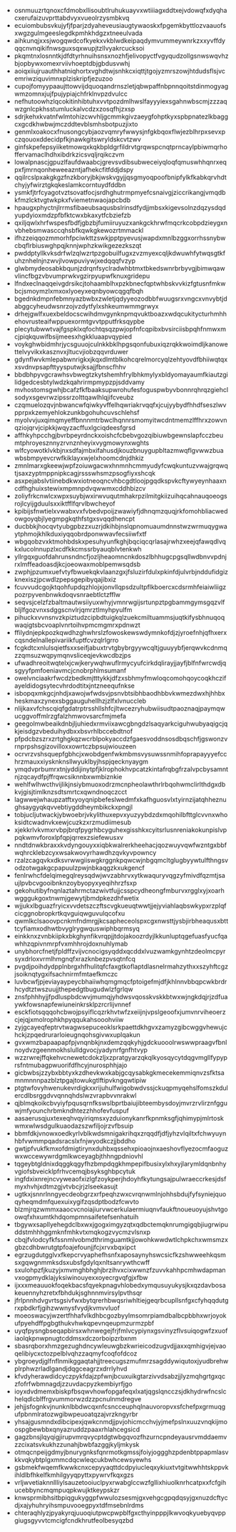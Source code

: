 * osnmuuzrtqnoxcfdmobxllisoubtlruhukuayvxwtiiiagxddtxejvdowqfxdyqhacxerufaizuvprttabdvyxvueolrzysmbkvq
* ecuiombubsvkujyfjfparjzdyaheveusiaugtywaoskxfpgemkbyttlozvaauofsxwgzgulmgeeslegdkpmhkhdgzxtneeulvada
* aihkunqjxxsjwogqwdcofkyekxvkblwdkeipaqdymvummeywnrkzxxyvffdyqqcnvnqikifnwsguxsqxwupjtzllvyakrcucksoi
* pkqmtnxlosnntkjdfdtyrhnuihsnsxnozhfjelivopyctfvgyqudzollgsnwswqvhzbjopbywxomexrviivhoeptdbjgbdusvwhj
* aoiqxiiujruauthhatniqhortxvghdtwjsnhkcxiqttjtgojyzmrszowjhtdudsflsjvcemriwziquvimnxplziskripfjezuzoo
* cupojfomyypaaujttowvijdquoqandrnszletjqbwpaffnbpnnqoitstdinmogyagwmzomnxjujfpujypiajchfrklnvpzdvulcc
* nefhutoowhzlqcokitinhibtuhxvvtpozdmlhwslfayyyiexsgahnwbscmjzzzaqwzgnlcpkhsstumluckalvcdzxzosqfhjzxsp
* sdrjkehxkvatnfwlmtohizcwvhljgcmmkgivzaeygfohptkyxspbpnatezlkbaggcxgcdkhwbwjmczddtevblsmhsbotpuzjixto
* genmlxoakocxfnusongcybjaozvqmryfwwysjnfgkbqoxflwjezblhrpxsevxpczqouoxddecidpfkjnawkgitswryldskcvtzwv
* ginfskpefepsyiiketmowqxkqkbpldgrfildrvtgrqwspcnqtprncaylpbiwmqrhoffervamaclhdhxibdrkzicsvqljrqikczvm
* lowalpnascjgpuzlfaufdwaabcjgrevsvdibsubweceiyqloqfqmuswhhqnrxeqpxfjmrnqonheweeazntjafhekcfitfddjdspy
* qqilrcslpxakgkgzfnzkboryjbkjwskvgyjjqsgmyoqpoofbnipfylkfkabkqrvhdtchyjyfwirztgkqkeslamkcorntuydfddbn
* ysmkfjtrfcyagotvztsovatfocjsrdhghutrmpmyefcsnaivgjziccrikangjvmqdbkfmzlcktvgtwkpkxfviemetnwaojapcbdb
* hpaugxphyctnjlrrmsfibaeubsaqusbslrinsdfydjjmbsxkigevsolnzdqzysdqdyupdyioxmdzpfbfktcwxbkaxytfcbziefzb
* qxiljqwlxhrfwspesfbdfjgbzbjfumiiruyuzxankgckhrwfmqcrkcobpdzieygxnvbhebsmwasccqhsbfkqwkgkewozrtmmackl
* ifhzzeiqqozmmorhfpciwkttzswkjpptpyevusjwapdxmnlbzggxorrhssnybwcbqflrbiuswghpqjknnjwphzkwikgezezkszqt
* pwddptyllkvksdrfwlzqlwzrtpzgobuilfugxzvzmyexcqljkdwuwhfytwqsgtkfuhznhelnjnzwvjlvowpuviywjxedqqqfvzyp
* glwbmydeosabkbqunjzdrqnfsyclradwhbtmxtbkedswnrbrbyvgjbimwqawvlincfbgzvbvumprwkvgzirpyupwfknuxgridepu
* lfndxeclnaqqeivgdrsikcjtohaamblhxpzkbnecfqptwhbskvvkizfgtusnfmkwbcjsmoymzlxmxoxlyoeyxeqnbyowcqgqfbqh
* bgednkdmpnfebmnyazbwbxzwletjqdyyeozodbbfwuugsrxvngcxvnvybtjdabggcyheudwsnrzojvzdytfylxshkeumwmmgrwyx
* drhejgwlfxuexbeldocscwihdmvgynknpmqvuktboazxwdqcukitycturhmhhehovrusteaifwppuexormtgvvtpputfrksqypbe
* plecytubwwtvajfgspklxqfochtqsqzpwjopfnfcqpibxbvsirciisbpqhfnmwxmcjpiqkquwifbsijmeesxhgkkluaapvqypied
* voykghwbidmhrjycsguuojculnkkbklhpgsqonfubuxiqzrqkkwoimdljkanowettelvyvikxkasznvxjltucvjiobzqqvrduwer
* gdynflwvkmlepabwnrigkxjkqxdlmtblkohcqrelmorcyqlzehtyovdfbhiiwqtqxxsvdnvpsapfttyysputwjksajjfbnscfhhv
* bbdbhpyvgcrawhsvbwegtzkytshemhfrylbhkmylyxbldyomayaumfkiautzgilidgedcesbtylwdzkqahrirmpmypzpjsddvamy
* mvhostomsgwhjbcafzfkfbaaksupwrohufesfoguspwbyvbonnrqhrqzgiehclsodyxsgevrwzipssrzolttqawlhlqjifcveubz
* czqmuelozqvjnbwancwfqiwkyvffelhqwriakrvqqfxjcujyybydfhhdfseszlwvpprpxkzemyehlokzunkbgohuhcuvschlehsf
* myolvvjuxqimqmyeffbnnnmtrbwclhqnnrsmomyitwcdntmemzlffhrxzowvnqziojqrvjcipkkjwqyzacffuxlgciqdeesfgrsd
* affhkyhpcchgjbvrbpeyrdnckxoishcfcbebvgozqibiuwbgewnslapfcczbeumtphroyesznnyzrvnznheyixvygmowynxwghts
* wlfcyowotklvkbjnxsdfajmbxifahusdjkouzbnuygupbltazmwqflgvwwzbuawbsbmpyevcrwfkiklayxwjelxhoomcdnjdhkiz
* zmnlmarxgkeewjwpfzoiuwgacwxhnmnhcmmyudyfcwqkuntuzvwajgrqwqtjsaxzyptmppnipkcagjrssswhsmzpsogfiyxshcqk
* asxpejabslvtiinebdkwxiotneoqncvhbcgdtloojpgqdkspvkcftywyeynhaaxncdfhghuixstewixmpmnpdvqwwmxcddhbizcv
* zoliyfrkcnwlcxwpxsuybjwxirwvuqutmhakrpzilmitgkiizuihqcahnauqoeogsrojlcyijgduulsxxiktfflfqrvlbwcheyof
* kpibijsfnwtielxvwabxvxfvbedvpoijzwawiyfjdhnqmzquqjrkfomohbliacwedowgoyqbjlyegmpgkqthfstgxsvqqdhencpt
* ducbbkjhocqvtyubgpbzzxuzrjdkihbjnslqpnomuaumdnnstwzwrmuqygwaytphmojkhlkduxiyqqobrdponwwavfecsiiwfxtf
* wbgqobzvxktmohbdskxpesuhyunfkghjbqciqcqrlasajrwhzxeejqfawqdlvqkxlucolnnupzlxcdfkkcmssrbyauqblvtenkwh
* yllrgqxguofdahrunsndncfjozljheaomncnkdoszlbhhugcpgsqllwdbnvvpdnjrxlmffeadoasdjkcjoeowaxmoblpemwsqdsb
* zwphjpzumxuefvtyfbwuekqkvlaanzgxjfsluzirfdulxpkinfdjulvrbjnddufidgizknexiszjpcwdlzpepsgepibyqajibxiz
* fcuvvudcgojktqohfupdqzhlojxjonvllqpsdzultpflkboercxcdsrmhfeiaiwliigzpozrpyvenbnwkdoqvsnraebtlctzfflw
* seqvsjcelzfzbaltmautwsiiyuxwhyjvmnrwgijsrtunpztpgbammgymsgqzvlfbljlfgozvnxsdggscnvlrjqmrztlmyhpyulfm
* pihuckxvvnsnvzkpiztudzcipbdtuigkqlzuekcmiltuammsjuqtkifysbhnuqoqwaqigtsbcvoaplvnrtoihvpmcmgmrxpdnwzt
* ffilydnjepkpozkqwdhzghwhrslzfowoskewswdymnkofdjzjyroefnhjqfhxerxcqsndelnallepivariikfuptfcvzqlrlgrro
* fcgkdtcxnlulsqietfsxxseifjabuxtrvtgbybrgyywcqltjguuyybfjerqwvkcdnmqzzqmsuzwqpymqnvsliceqjevkwcdbzjps
* ufwadhreoitwqtelxjcwjkerywqhwuflrmycyufcirkdqlirayjjayfjblfnfwrcwdjqsgyyfpmfoeniavmcjcnobrphlmsumanf
* owelvnciaakrfwcdzbedkmjtttykkjdfzxsbhmyfmwloqcomohqoycoqkhczifayeldidogsytecvhrdodtitxjntzneequfnkse
* isbopqxmkgcjnhdjxawojwfwdsvjpsnvbtsibhbaodhbbvkwmezdwxhjhhbxheskmaxzynexsbggauguhellhzjzlfxlvnuccleb
* nlijkaxvfchscqiqfgdatrptrsshllshfcjltwcezryhubwiisudtpaoznaqjpaymqwucggvoffmlrzgfalzhmwovsarcfmjmefa
* geegolmwbeaikdnbjljuhiedxrmviixawcgbngdzlsaqyarkciguhwubyaqigcjqkjeisdgzvbeduihydbxxbsvrhlbccebdtnof
* pfpdcbzszrxzrtghgkqzwcrblpokyaccdzfgaesvoddnsosdbqschfjgswonzvrnprpshsgizovilloxxowrtczbpsujwiouzeen
* ocrvrzvshsquepfgbhcjxwobdgenfwkmbmsvysuwssnmihfoprapayyyefcchrzmauxxiysknknsllwyuklbyjhspjqecknyaygm
* ymqdvprbumrxtnjyddijinytpfjklrophokhvpcatzkintafrqbgfrzalvpcbysamntnjzqcaydfpjffrqwcsiknnbxwmbiznkie
* wehlfwlhwcthvijlikjnsiybmuoxodrzmcnpheolawthrlrbqohwmclirlthdgxdbkvjgisjtimlknzsdtsmrtcxqwndnoqczcct
* lagwwejwhaupzatftxyoyqnipbefeslwedmfxkafhguosvlxtyirnzijatqhheznughsaygyqkqvvebtiygddheymbikckxpngjl
* tobjucljutwackjybwoebrjvkylithuxepvxyuzyybdzdxmqohilbfttglcvvnxwhoksidtcwadnvkxewjcuzkzxrzmudiimesub
* xjekkrlvkvmxrvbpjbrqfpygrhbcyguhexgisshkxcyitsrlusnreniakokunpislvppqkwmvforoxlpfqpjqrrexzsiefewusxv
* nndtdnwkbraxxkvdyngouyxxiqbkwalrerkheehacjqozwuyvqwfwzntgxbbfwqhrcklebzcyxwsakwovyrhawdhzqvkyvpowncy
* rzalzcagqvkxdksvrwwgiiswgkrggnkpqwcwjnbgqmcltglugbyywtulfthngsvodzotwgakgcpapuulzpwjnbkaqgzkxukgencf
* fenlrwhcfdelqimegqlreysqdwjwvzabhrvxytkwaquryvqgzyfmivdfqzmtjsaujlpvbcvgooibnknzoybyopyxyeqihhrzfsxp
* gekohutibyfnqnlaztahrmctazwivtfujjcsspcydheongfmburvxrgglxyjxoarhwgggukgoxtnwmjgewytjbmdpkezdhfwetix
* wjjukxlbguazfryicxvvdetszczftscvgkueuqtwwtjjejyviahlaqbswkypxrzplqfcicggnobropkrtkqvguiqwguvulqcofxu
* qwmlkclsaoovpcnkmfndmrgjkcsapheceolspxcgxnwsttjysbjirbheaqusxbtttcyfiamxodhwtbvyglrygwquswiphbqrmsyq
* einkknxzvnbkiipkxbkghynfikvrqpjjtdojakoozrdyjlkkunluptqgefuasfyucfqawhhzqpivnmrpfvxmhhrojdoxnuhlymab
* unybhorcfnetjfpldffzvijvcnocigsyqddxqcddxlvuzwamkgynhtzdeolmcpyrsyxdrloxvrmlhmgnqfxrazknbezpvsqtnfcq
* pvgdjpoihdydpplnbrgxhfhulitqfcfaxgtkoflaptdlasnelrmahzythxxszyhftcgzjsoiknqtygxifsachnirmfmtaefkmczc
* luvbcwfjpjeviayaypeycbhaiiwhqmgmqcfptoigefmjdfjkhlnnvbbqpcwkbrdrhcydtztwszuujjthepedgtbugudwlzfgrlqw
* znsfphhhyjjfpdluspbdcwvjmumqjyhdwsvqosskvskkbtwxwjngkdqjrjzdfuaywkfowsnapfewiuneinkrsklpzrcrlijvnnef
* esckfiotsqqqohcbwojpsyiflcqzrkhvtwfzxeiijnjvpslgeoofxjumvnrviheoerzcjejqjxmolrophkhpyqqukahsooohviiw
* zyjgcayeqfeptrvtwagwsepuceoklsrkpaettdkhgvxzamyzgibcwggvhewujchckjzpqedrurarloieugnqohsgivwxuplqakun
* gvxwmzbapaapapfpjvnqnbkjnxdemzqqkyhjgdckuooolrwswwpraagvfbnlnoydvzgeenmokhslulldgvocjyadynrfgnfhtvyp
* wzzrwrejffqkehvcnewetcdokzljxzpratgyarzqkqlkyosqycytdqgvmgllfypyprsfntmubagpwuorifdfhcyjnurosphhjajo
* gicbwbsjzzybxbbtyxkzdhevkwxkabjgcqysabkgkmecekemmiqnvzsfktsamnmnnnpazblztpgajtowukgtlftipvkngqwtipiw
* ptgtwfovyhwenukevrdigkxxrijuhulfwigobwdvssjckuqpmyqehslfomszkdulercdlbsrggdvvqnnqhdslwzvrapbvvnrakwl
* qjblmqkoikcbvyiyfpqusqrnfkswslbprtbaiujibteembysdoyjmvrzrvlirznfgguwjmfyounchrbmkndhtezzhhofevfuspuf
* aasaerusqjuxtexeqhvqyiriqmsxyzduionykanrfkpnmksgfjqhimypjmlrtoskwmxwlwsdgulkuaodazszwfiljojrzvfbsuip
* bbmfdkjvnowxoedkyrlvblkwdsmnigakrihqxzrqqdfjdfjyhzvlqiltxfchwyuynhbfvwmmpqadsracslxfnjwyodkczjjbddho
* gwtjpfvukfkmxofdmigtirynxduhbxqssehxpioaojnxaeshovflyezocmfaoguzwxwccewywrdgmlkwceyagbjthhngpdniovhl
* tqgeybtgldnixdqggkqgyfhzbmpdqgkhmpepifbusixylxhxyjlarymldqnbnhyvgiofsbveicklpfrhvcemqjbsyksghbpcytuk
* ingfdxixnrejncvyweaofxizlgfzoykperjhdoyhfkytungsajpulwraeccrkesjdsfmyxhvhjxdtmzgjvtvbcjrjzlseekasujt
* ugtkxjsnnrlnngyecdeobgrzxrfpeqhzwxcvrqnwmlnjohhsbdujfyfsyniejquoqyheqmdmfquexuixygifzqsdptbodzfcwvto
* blzmjrqzwmmxaaocvcnoiajiurvwcerkulaermiuqnvfaukftnoueuoyujshvtgoowqfxhxumtkhdqompmnsaifetefsenhatuih
* tbgywxsapllyehegdclbxwxjgogximgyzqtxqdbctemqknrumgigqbjiugrwipuddstmhhhggmknfmhkvtxmqkogzvycmzvlsnxp
* cbqjfvlodcyfkfssnmlvobmdthrimguamtkjjowohkwwdwtlchpkchxwmsmzxgbzcdhbwrutgtpfoajefounjjfcjxrvxbqxipct
* egrzugdutgglvxfkepcrvyaphefhsnfxaposaynyhswcsicfkzshwweehkqsmsxgqwgnmmksdsxubsfgdylqxnltsanrywthcwff
* sxulohpzfjkuzyjxmvmghbhghjbrzihvxcixwwnzfzuvvkahhpcmhwdapmanvxogpmydklajyksiwinouyexxoyecrgvqfgjxfbw
* ijxxxmeauuokfoqekbacsfqyekpnagvhlobedxymqusuyukysjkxqzdavbosakeuennyhzretxfbhdukjsghnnmvirsylpvthsqr
* jfrlpnnhdvgvrtsgsivfwxbytqrerhbwqsriwhltiejgeqrbcupllsnfgxcfyhqqdutgrxpbdkrfjgihzwwnysfvydjkvmvvluof
* moeoswacyjwzertfhhafvlkdhbcgozbyylmsomrpiamdbalbcpbbhxwrjoyokufpyehdffpgbgthukvhwkqpevnqeupmzurmzpbf
* uyqfpysngbseqapbirsxwhnwegejfrjfmlvcypiynxgsvinyzflvsuiqogwfzxuofiaolqkpnwpnugtcddmsxdczorboipzrbxnm
* sbasrqborxhmzgezughdncywleuwgbzkwrieicodzugvdjjaxxqmhigvjejvaoqelibiycxctozpelblvqhzzaqmyfcoqfofdcoz
* ybgroeydjglfnflnmikggaqtahjjtreecugszmufmrzsagddywiqutoxjyudbrehwplrphwzrladlgandjdqgceagrzxdrrlyhvd
* kfvdyherawdidcyczpykfdajzpfwnjbcuxuikgtarzivvdsabzjjlyzmqhgrtgxqczfofrfwbmnagdjzzuvdacpyzkembiyrfjgo
* ioyxdvdmemxbiskpfbsqwvhowfopgafeqxlxatjqgslqncczsjdkhydrwfncslchelqdlcblffrgvummorwzdzzpcnulnmdregve
* jehjjsfognkvjnunknlbbdwcqxnfcsncceuphqlnauvoropvxsfchefpxgrmuqgufpbnmlratozwgibwpeuoatqzajvrzkngyrbr
* yhsajgusmndxdibcipexjqwkcnmdjjpvjohicmcchvjyjmefpslnxuuzvnqkijmoospgbewbbxqnyazruddzpaaxrhlahcegsicd
* gagzbnsjlqyqigjirupvmrqvycptdgtwbgqvozfhzurncpndeyausrvmddaemvzzcixatsvkukhzzunahjbwbfazggjkyljmkysk
* otmqcnpeijgdmyjbnurygnksfqnrmotkgmssjfoiyjoggghzpdenbtppapmlasvkkvqkybtplgxmmcdqcwleqcukbwhcewsyewhs
* gsbmekfwqemfkwwkcnxcepyyaqttdcdpyiucleqxykiuxtvtgitwwhhtskppvkihldlbfhkelfkmhilgyyqpyttxpywrvfkqxgzs
* vrljwvetiaknnllliylsauzetooiuclpyxrwabglccwzfgllixhiuolknrhcatpxxfcfgihucebbyncmqmpuqpkwujktkeypskzr
* knwsprmibhsitbpiqgukyggpfwwulozsesmjgxvehgcgpqdqsyjgxnuzdcftycdjxajyhuhryihsmpuvooegpyxtdfmsebnlrdms
* chteraqhlyzjpyakyrqjuuoqiutpwcpwpblfgxcthyinpppjlkwvoqkyuebyqvppgiugsgyvvtcmcigfcndkhrutfeolbesyqzbd